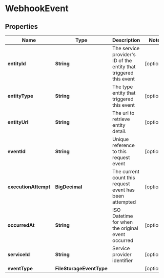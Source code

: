 

# WebhookEvent


## Properties

| Name | Type | Description | Notes |
|------------ | ------------- | ------------- | -------------|
|**entityId** | **String** | The service provider&#39;s ID of the entity that triggered this event |  [optional] |
|**entityType** | **String** | The type entity that triggered this event |  [optional] |
|**entityUrl** | **String** | The url to retrieve entity detail. |  [optional] |
|**eventId** | **String** | Unique reference to this request event |  [optional] |
|**executionAttempt** | **BigDecimal** | The current count this request event has been attempted |  [optional] |
|**occurredAt** | **String** | ISO Datetime for when the original event occurred |  [optional] |
|**serviceId** | **String** | Service provider identifier |  [optional] |
|**eventType** | **FileStorageEventType** |  |  [optional] |



